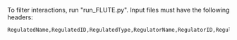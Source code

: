 To filter interactions, run "run_FLUTE.py". Input files must have the following headers:

    RegulatedName,RegulatedID,RegulatedType,RegulatorName,RegulatorID,RegulatorType,PaperID